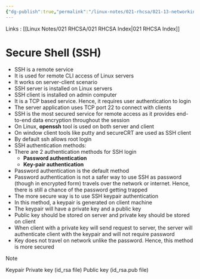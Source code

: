 ```yaml
---
{"dg-publish":true,"permalink":"/linux-notes/021-rhcsa/021-13-networking/021-13-5-secure-shell-ssh/"}
---
```


Links : [[Linux Notes/021 RHCSA/021 RHCSA Index\|021 RHCSA Index]]

# Secure Shell (SSH)

- SSH is a remote service
- It is used for remote CLI access of Linux servers
- It works on server-client scenario
- SSH server is installed on Linux servers
- SSH client is installed on admin computer
- It is a TCP based service. Hence, it requires user authentication to login
- The server application uses TCP port 22 to connect with clients
- SSH is the most secured service for remote access as it provides end-to-end data encryption throughout the session
- On Linux, **openssh** tool is used on both server and client
- On window client tools like putty and secureCRT are used as SSH client
- By default ssh allows root login
- SSH authentication methods:
- There are 2 authentication methods for SSH login
	- **Password authentication**
	- **Key-pair authentication**
- Password authentication is the default method
- Password authentication is not a safer way to use SSH as password (though in encrypted form) travels over the network or internet. Hence, there is still a chance of the password getting trapped
- The more secure way is to use SSH keypair authentication
- In this method, a keypair is generated on client machine
- The keypair will have a private key and a public key
- Public key should be stored on server and private key should be stored on client
- When client with a private key will send request to server, the server will authenticate client with the keypair and will not require password
- Key does not travel on network unlike the password. Hence, this method is more secured

>[!Note]
>Keypair
>	Private key (id_rsa file)
>	Public key (id_rsa.pub file)